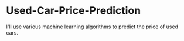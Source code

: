 # Used-Car-Price-Prediction
I'll use various machine learning algorithms to predict the price of used cars.

